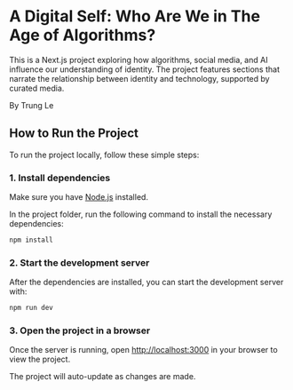 # A Digital Self: Who Are We in The Age of Algorithms?

This is a Next.js project exploring how algorithms, social media, and AI influence our understanding of identity. The project features sections that narrate the relationship between identity and technology, supported by curated media.

By Trung Le

## How to Run the Project

To run the project locally, follow these simple steps:

### 1. Install dependencies

Make sure you have [Node.js](https://nodejs.org/) installed.

In the project folder, run the following command to install the necessary dependencies:

```bash
npm install
```

### 2. Start the development server

After the dependencies are installed, you can start the development server with:

```bash
npm run dev
```

### 3. Open the project in a browser

Once the server is running, open [http://localhost:3000](http://localhost:3000) in your browser to view the project.

The project will auto-update as changes are made.